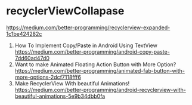 # recyclerViewCollapase
https://medium.com/better-programming/recyclerview-expanded-1c1be424282c


1. How To Implement Copy/Paste in Android Using TextView
<br>https://medium.com/better-programming/android-copy-paste-7dd60ad47d0
2. Want to make Animated Floating Action Button with More Option?
<br>https://medium.com/better-programming/animated-fab-button-with-more-options-2dcf7118fff6
3. Make RecyclerView With beautiful Animations!
<br>https://medium.com/better-programming/android-recyclerview-with-beautiful-animations-5e9b34dbb0fa
